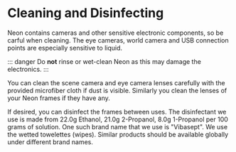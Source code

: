 # Cleaning and Disinfecting

Neon contains cameras and other sensitive electronic components, so be carful when cleaning. The eye cameras, world camera and USB connection points are especially sensitive to liquid.

::: danger
Do **not** rinse or wet-clean Neon as this may damage the electronics.
:::

You can clean the scene camera and eye camera lenses carefully with the provided microfiber cloth if dust is visible. Similarly you clean the lenses of your Neon frames if they have any.

If desired, you can disinfect the frames between uses. The disinfectant we use is made from 22.0g Ethanol, 21.0g 2-Propanol, 8.0g 1-Propanol per 100 grams of solution. One such brand name that we use is "Vibasept". We use the wetted towelettes (wipes). Similar products should be available globally under different brand names.